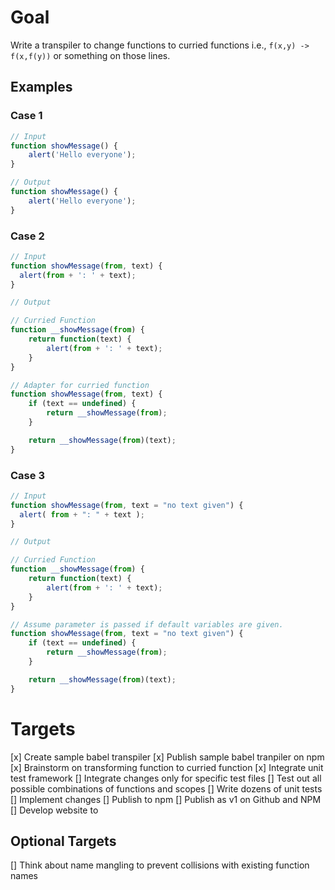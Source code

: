 # Goal
Write a transpiler to change functions to curried functions i.e.,
`f(x,y) -> f(x,f(y))` or something on those lines.

## Examples

### Case 1
```js
// Input
function showMessage() {
    alert('Hello everyone');
}

// Output
function showMessage() {
    alert('Hello everyone');
}
```

### Case 2
```js
// Input
function showMessage(from, text) {
  alert(from + ': ' + text);
}

// Output

// Curried Function
function __showMessage(from) {
    return function(text) {
        alert(from + ': ' + text);
    }
}

// Adapter for curried function
function showMessage(from, text) {
    if (text == undefined) {
        return __showMessage(from);
    }

    return __showMessage(from)(text);
}
```

### Case 3
```js
// Input
function showMessage(from, text = "no text given") {
  alert( from + ": " + text );
}

// Output

// Curried Function
function __showMessage(from) {
    return function(text) {
        alert(from + ': ' + text);
    }
}

// Assume parameter is passed if default variables are given.
function showMessage(from, text = "no text given") {
    if (text == undefined) {
        return __showMessage(from);
    }

    return __showMessage(from)(text);
}
```


# Targets
[x] Create sample babel transpiler
[x] Publish sample babel tranpiler on npm
[x] Brainstorm on transforming function to curried function
[x] Integrate unit test framework
[] Integrate changes only for specific test files
[] Test out all possible combinations of functions and scopes
[] Write dozens of unit tests
[] Implement changes
[] Publish to npm
[] Publish as v1 on Github and NPM
[] Develop website to 

## Optional Targets
[] Think about name mangling to prevent collisions with existing function names